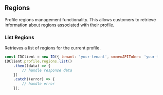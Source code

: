 ## Regions

Profile regions management functionality.
This allows customers to retrieve information about regions associated with their profile.

### List Regions

Retrieves a list of regions for the current profile.
```javascript
const IDClient = new ID({ tenant: 'your-tenant', omneoAPIToken: 'your-token', config: {} })
IDClient.profile.regions.list()
    .then((data) => {
        // handle response data
    })
    .catch((error) => {
        // handle error
    });
```